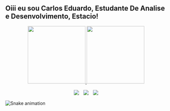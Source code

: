 ## Oiii eu sou Carlos Eduardo, Estudante De Analise e Desenvolvimento, Estacio!

<div align="center">
  <a href="https://https://github.com/Eduardosgg">
   <img height="180em" src="https://github-readme-stats.vercel.app/api?username=Eduardosgg&show_icons=true&theme=tokyonight"/>
 <img height="180em" src="https://github-readme-stats.vercel.app/api/top-langs/?username=Eduardosgg&layout=compact&theme=tokyonight"/>
</div>
  <br>
<div align="center"> 
  <a href="https://www.instagram.com/eduardo_silvagm/" target="_blank"><img src="https://img.shields.io/badge/-Instagram-%23E4405F?style=for-the-badge&logo=instagram&logoColor=white" target="_blank"></a>
  <a style="margin: 10px;" href = "mailto:CArlosggomes2017@gmail.com"><img src="https://img.shields.io/badge/-Gmail-%23333?style=for-the-badge&logo=gmail&logoColor=white" target="_blank"></a>
  <a href="https://www.linkedin.com/in/carlos-eduardo-desenvolvedor/" target="_blank"><img src="https://img.shields.io/badge/-LinkedIn-%230077B5?style=for-the-badge&logo=linkedin&logoColor=white" target="_blank"></a>
  </div>
  
  </div>
  
  ![Snake animation](https://github.com/Eduardosgg/rafaballerini/blob/output/github-contribution-grid-snake.svg)
  
</div>
